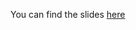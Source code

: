 You can find the slides [here](https://gnab.github.io/remark/remarkise?url=https://github.com/nicholas-leonard/slides/blob/master/nvidiagtc2016.md#1)
